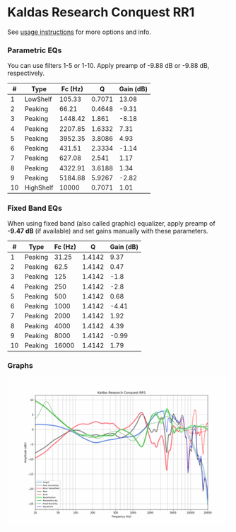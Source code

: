 # Kaldas Research Conquest RR1
See [usage instructions](https://github.com/jaakkopasanen/AutoEq#usage) for more options and info.

### Parametric EQs
You can use filters 1-5 or 1-10. Apply preamp of -9.88 dB or -9.88 dB, respectively.

|   # | Type      |   Fc (Hz) |      Q |   Gain (dB) |
|-----|-----------|-----------|--------|-------------|
|   1 | LowShelf  |    105.33 | 0.7071 |       13.08 |
|   2 | Peaking   |     66.21 | 0.4648 |       -9.31 |
|   3 | Peaking   |   1448.42 | 1.861  |       -8.18 |
|   4 | Peaking   |   2207.85 | 1.6332 |        7.31 |
|   5 | Peaking   |   3952.35 | 3.8086 |        4.93 |
|   6 | Peaking   |    431.51 | 2.3334 |       -1.14 |
|   7 | Peaking   |    627.08 | 2.541  |        1.17 |
|   8 | Peaking   |   4322.91 | 3.6188 |        1.34 |
|   9 | Peaking   |   5184.88 | 5.9267 |       -2.82 |
|  10 | HighShelf |  10000    | 0.7071 |        1.01 |

### Fixed Band EQs
When using fixed band (also called graphic) equalizer, apply preamp of **-9.47 dB** (if available) and set gains manually with these parameters.

|   # | Type    |   Fc (Hz) |      Q |   Gain (dB) |
|-----|---------|-----------|--------|-------------|
|   1 | Peaking |     31.25 | 1.4142 |        9.37 |
|   2 | Peaking |     62.5  | 1.4142 |        0.47 |
|   3 | Peaking |    125    | 1.4142 |       -1.8  |
|   4 | Peaking |    250    | 1.4142 |       -2.8  |
|   5 | Peaking |    500    | 1.4142 |        0.68 |
|   6 | Peaking |   1000    | 1.4142 |       -4.41 |
|   7 | Peaking |   2000    | 1.4142 |        1.92 |
|   8 | Peaking |   4000    | 1.4142 |        4.39 |
|   9 | Peaking |   8000    | 1.4142 |       -0.99 |
|  10 | Peaking |  16000    | 1.4142 |        1.79 |

### Graphs
![](./Kaldas%20Research%20Conquest%20RR1.png)
